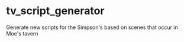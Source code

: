 # tv_script_generator
Generate new scripts for the Simpson's based on scenes that occur in Moe's tavern
